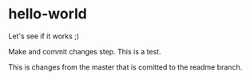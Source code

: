 # hello-world
Let's see if it works ;)

Make and commit changes step. This is a test. 

This
is changes from the master that is comitted to the readme branch.

